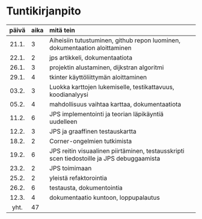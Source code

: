 # Tuntikirjanpito

| päivä | aika | mitä tein |
| :---: | :----| :---------|
| 21.1. | 3    | Aiheisiin tutustuminen, github repon luominen, dokumentaation aloittaminen |
| 22.1. | 2    | jps artikkeli, dokumentaatiota |
| 26.1. | 3    | projektin alustaminen, dijkstran algoritmi |
| 29.1. | 4    | tkinter käyttöliittymän aloittaminen |
| 03.2. | 3    | Luokka karttojen lukemiselle, testikattavuus, koodianalyysi
| 05.2. | 4    | mahdollisuus vaihtaa karttaa, dokumentaatiota |
| 11.2. | 6    | JPS implementointi ja teorian läpikäyntiä uudelleen |
| 12.2. | 3    | JPS ja graaffinen testauskartta |
| 18.2. | 2    | Corner-ongelmien tutkimista
| 19.2. | 6    | JPS reitin visuaalinen piirtäminen, testausskripti scen tiedostoille ja JPS debuggaamista |
| 23.2. | 2    | JPS toimimaan |
| 25.2. | 2    | yleistä refaktorointia |
| 26.2. | 6    | testausta, dokumentointia |
| 12.3. | 4    | dokumentaatio kuntoon, loppupalautus |
| yht.  | 47    | |
